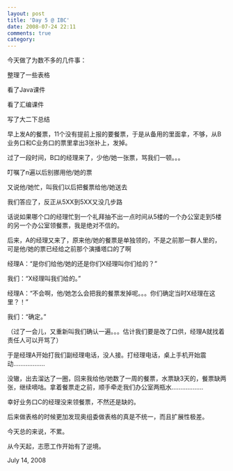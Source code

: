 ```yaml
---
layout: post
title: 'Day 5 @ IBC'
date: 2008-07-24 22:11
comments: true
category: 
---
```

    

今天做了为数不多的几件事：

整理了一些表格

看了Java课件

看了汇编课件

写了大二下总结

早上发A的餐票，11个没有提前上报的要餐票，于是从备用的里面拿，不够，从B业务口和C业务口的票里拿出3张补上，发掉。

过了一段时间，B口的经理来了，少他/她一张票，骂我们一顿。。。

叮嘱了n遍以后别挪用他/她的票

又说他/她忙，叫我们以后把餐票给他/她送去

我们答应了，反正从5XX到5XX又没几步路

话说如果哪个口的经理忙到一个礼拜抽不出一点时间从5楼的一个办公室走到5楼的另一个办公室领餐票，我是绝对不信的。

后来，A的经理又来了，原来他/她的餐票是单独领的，不是之前那一群人里的，可是他/她的票已经给之前那个演播塔口的了啊

经理A：“是你们给他/她的还是你们X经理叫你们给的？”

我们：“X经理叫我们给的。”

经理A：“不会啊，他/她怎么会把我的餐票发掉呢。。。你们确定当时X经理在这里？！”

我们：“确定。”

（过了一会儿，又重新叫我们确认一遍。。。估计我们要是改了口供，经理A就找着责任人可以开骂了）

于是经理A开始打我们副经理电话，没人接。打经理电话，桌上手机开始震动………………

没辙，出去溜达了一圈，回来我给他/她数了一周的餐票，水票缺3天的，餐票缺两张，继续嘀咕。拿着餐票走之前，顺手牵走我们办公室两瓶水………………

幸好业务口C的经理没来领餐票，不然还是缺的。

后来做表格的时候更加发现奥组委做表格的真是不统一，而且扩展性极差。

今天总的来说，不累。

从今天起，志愿工作开始有了逆境。

July 14, 2008
